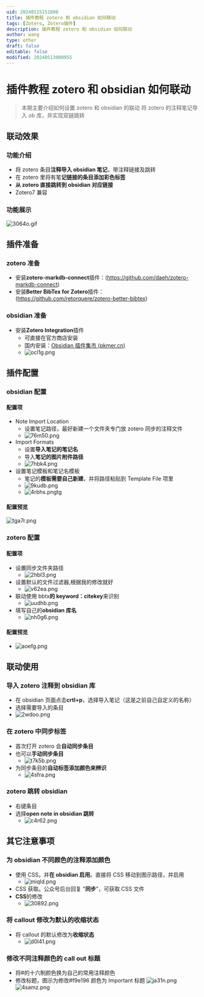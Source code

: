 ```yaml
---
uid: 20240115151806
title: 插件教程 zotero 和 obsidian 如何联动
tags: [Zotero, Zotero插件]
description: 插件教程 zotero 和 obsidian 如何联动
author: wang
type: other
draft: false
editable: false
modified: 20240513000955
---
```


# 插件教程 zotero 和 obsidian 如何联动

>本期主要介绍如何设置 zotero 和 obsidian 的联动
>将 zotero 的注释笔记导入 ob 库，并实现双链跳转

## 联动效果

### 功能介绍

- 将 zotero 条目**注释导入 obsidian 笔记**，带注释链接及跳转
- 在 zotero 里将有笔**记链接的条目添加彩色标签**
- **从 zotero 直接跳转到 obsidian 对应链接**
- Zotero7 兼容

### 功能展示

![3064o.gif](https://cdn.pkmer.cn/images/3064o.gif!pkmer)

## 插件准备

### zotero 准备

- 安装**zotero-markdb-connect**插件：(<https://github.com/daeh/zotero-markdb-connect>)
- 安装**Better BibTex for Zotero**插件：(<https://github.com/retorquere/zotero-better-bibtex>)

### obsidian 准备

- 安装**Zotero Integration**插件
	- 可直接在官方商店安装
	- 国内安装：[Obsidian 插件集市 (pkmer.cn)](https://pkmer.cn/products/plugin/pluginMarket/)
	- ![ocl1g.png](https://cdn.pkmer.cn/images/ocl1g.png!pkmer)

## 插件配置

### obsidian 配置

#### 配置项

- Note Import Location
	- 设置笔记路径，最好新建一个文件夹专门放 zotero 同步的注释文件
	- ![76m50.png](https://cdn.pkmer.cn/images/76m50.png!pkmer)
- Import Formats
	- 设置**导入笔记的笔记名**
	- 导入**笔记的图片附件路径**
	- ![7hbk4.png](https://cdn.pkmer.cn/images/7hbk4.png!pkmer)
- 设置笔记模板和笔记名模板
	- 笔记的**模板需要自己新建**，并将路径粘贴到 Template File 项里
	- ![9kudb.png](https://cdn.pkmer.cn/images/9kudb.png!pkmer)
	- ![4rbhs.png](https://cdn.pkmer.cn/images/4rbhs.png!pkmer)tg

#### 配置预览

![tga7r.png](https://cdn.pkmer.cn/images/tga7r.png!pkmer)

### zotero 配置

#### 配置项

- 设置同步文件夹路径
	- ![2hbl3.png](https://cdn.pkmer.cn/images/2hbl3.png!pkmer)
- 设置默认的文件过滤器,根据我的修改就好
	- ![v62ea.png](https://cdn.pkmer.cn/images/v62ea.png!pkmer)
- 联动使用 bbtx**的 keyword：citekey**来识别
	- ![uudhb.png](https://cdn.pkmer.cn/images/uudhb.png!pkmer)
- 填写自己的**obsidian 库名**
	- ![nh0g6.png](https://cdn.pkmer.cn/images/nh0g6.png!pkmer)

#### 配置预览

- ![aoefg.png](https://cdn.pkmer.cn/images/aoefg.png!pkmer)

## 联动使用

### 导入 zotero 注释到 obsidian 库

- 在 obsidian 页面点击**crtl+p**，选择导入笔记（这是之前自己自定义的名称）
- 选择需要导入的条目
- ![2wdoo.png](https://cdn.pkmer.cn/images/2wdoo.png!pkmer)

### 在 zotero 中同步标签

- 首次打开 zotero 会**自动同步条目**
- 也可以**手动同步条目**
	- ![t7k5b.png](https://cdn.pkmer.cn/images/t7k5b.png!pkmer)
- 为同步条目的**自动标签添加颜色来辨识**
	- ![4sfra.png](https://cdn.pkmer.cn/images/4sfra.png!pkmer)

### zotero 跳转 obsidian

- 右键条目
- 选择**open note in obsidian 跳转**
	- ![c4r62.png](https://cdn.pkmer.cn/images/c4r62.png!pkmer)

## 其它注意事项

### 为 obsidian 不同颜色的注释添加颜色

- 使用 CSS，并**在 obsidian 启用**。直接将 CSS 移动到图示路径，并启用
	- ![miqld.png](https://cdn.pkmer.cn/images/miqld.png!pkmer)
- CSS 获取。公众号后台回复 "**同步**"，可获取 CSS 文件
- **CSS**的修改
	- ![30892.png](https://cdn.pkmer.cn/images/30892.png!pkmer)

### 将 callout 修改为默认的收缩状态

- 将 callout 的默认修改为**收缩状态**
	- ![d0l41.png](https://cdn.pkmer.cn/images/d0l41.png!pkmer)

### 修改不同注释颜色的 call out 标题

- 将#的十六制颜色换为自己的常用注释颜色
- 修改标题，图示为修改#f9e196 颜色为 Important 标题
![ja31n.png](https://cdn.pkmer.cn/images/ja31n.png!pkmer)
![4samz.png](https://cdn.pkmer.cn/images/4samz.png!pkmer)
